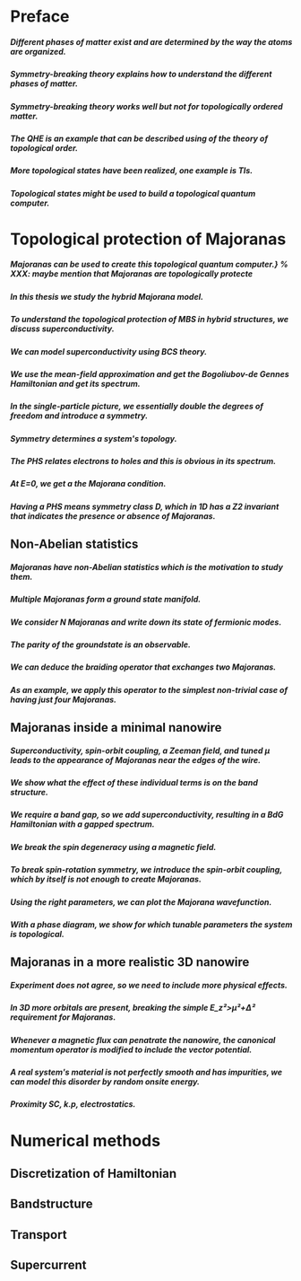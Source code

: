 



# Preface
##### Different phases of matter exist and are determined by the way the atoms are organized.
##### Symmetry-breaking theory explains how to understand the different phases of matter.
##### Symmetry-breaking theory works well but not for topologically ordered matter.
##### The QHE is an example that can be described using of the theory of topological order.
##### More topological states have been realized, one example is TIs.
##### Topological states might be used to build a topological quantum computer.

# Topological protection of Majoranas
<!-- this chapter leads up to Majoranas -->
##### Majoranas can be used to create this topological quantum computer.}  % XXX: maybe mention that Majoranas are topologically protecte
##### In this thesis we study the hybrid Majorana model.
##### To understand the topological protection of MBS in hybrid structures, we discuss superconductivity.
##### We can model superconductivity using BCS theory.
##### We use the mean-field approximation and get the Bogoliubov-de Gennes Hamiltonian and get its spectrum.
##### In the single-particle picture, we essentially double the degrees of freedom and introduce a symmetry.
##### Symmetry determines a system's topology.
##### The PHS relates electrons to holes and this is obvious in its spectrum.
##### At E=0, we get a the Majorana condition.
##### Having a PHS means symmetry class D, which in 1D has a Z2 invariant that indicates the presence or absence of Majoranas.

## Non-Abelian statistics
<!-- This section motivates the research -->
##### Majoranas have non-Abelian statistics which is the motivation to study them.
##### Multiple Majoranas form a ground state manifold.
##### We consider $N$ Majoranas and write down its state of fermionic modes.
##### The parity of the groundstate is an observable.
##### We can deduce the braiding operator that exchanges two Majoranas.
##### As an example, we apply this operator to the simplest non-trivial case of having just four Majoranas.

## Majoranas inside a minimal nanowire
<!-- This section introduces the "Majorana ingredients" -->
##### Superconductivity, spin-orbit coupling, a Zeeman field, and tuned µ leads to the appearance of Majoranas near the edges of the wire.
##### We show what the effect of these individual terms is on the band structure.
##### We require a band gap, so we add superconductivity, resulting in a BdG Hamiltonian with a gapped spectrum.
##### We break the spin degeneracy using a magnetic field.
##### To break spin-rotation symmetry, we introduce the spin-orbit coupling, which by itself is not enough to create Majoranas.
##### Using the right parameters, we can plot the Majorana wavefunction.
##### With a phase diagram, we show for which tunable parameters the system is topological.

## Majoranas in a more realistic 3D nanowire
<!-- Here we make the model more realistic -->
##### Experiment does not agree, so we need to include more physical effects.
##### In 3D more orbitals are present, breaking the simple E_z²>µ²+Δ² requirement for Majoranas.
##### Whenever a magnetic flux can penatrate the nanowire, the canonical momentum operator is modified to include the vector potential.
##### A real system's material is not perfectly smooth and has impurities, we can model this disorder by random onsite energy.
##### Proximity SC, k.p, electrostatics.

<!-- I still need to write down what happens in the next chapter -->
# Numerical methods
## Discretization of Hamiltonian
## Bandstructure
## Transport
## Supercurrent
